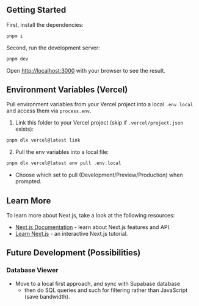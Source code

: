 ## Getting Started

First, install the dependencies:

```bash
pnpm i
```

Second, run the development server:

```bash
pnpm dev
```

Open [http://localhost:3000](http://localhost:3000) with your browser to see the result.

## Environment Variables (Vercel)

Pull environment variables from your Vercel project into a local `.env.local` and access them via `process.env`.

1) Link this folder to your Vercel project (skip if `.vercel/project.json` exists):

```bash
pnpm dlx vercel@latest link
```

2) Pull the env variables into a local file:

```bash
pnpm dlx vercel@latest env pull .env.local
```

- Choose which set to pull (Development/Preview/Production) when prompted.

## Learn More

To learn more about Next.js, take a look at the following resources:

- [Next.js Documentation](https://nextjs.org/docs) - learn about Next.js features and API.
- [Learn Next.js](https://nextjs.org/learn) - an interactive Next.js tutorial.

## Future Development (Possibilities)

### Database Viewer

- Move to a local first approach, and sync with Supabase database
  - then do SQL queries and such for filtering rather than JavaScript (save bandwidth).

